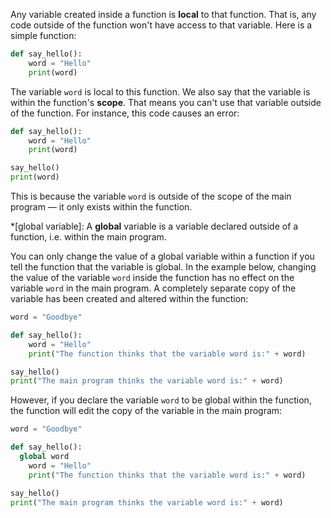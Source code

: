 Any variable created inside a function is **local** to that function. That is, any code outside of the function won't have access to that variable. Here is a simple function:

```python
def say_hello():
    word = "Hello"
	print(word)
```

The variable `word` is local to this function. We also say that the variable is within the function's **scope**. That means you can't use that variable outside of the function. For instance, this code causes an error:

```python
def say_hello():
    word = "Hello"
	print(word)

say_hello()
print(word)
```

This is because the variable `word` is outside of the scope of the main program — it only exists within the function.

*[global variable]: A **global** variable is a variable declared outside of a function, i.e. within the main program.

You can only change the value of a global variable within a function if you tell the function that the variable is global. In the example below, changing the value of the variable `word` inside the function has no effect on the variable `word` in the main program. A completely separate copy of the variable has been created and altered within the function:

```python
word = "Goodbye"

def say_hello():
	word = "Hello"
	print("The function thinks that the variable word is:" + word)

say_hello()
print("The main program thinks the variable word is:" + word)
```

However, if you declare the variable `word` to be global within the function, the function will edit the copy of the variable in the main program:

```python
word = "Goodbye"

def say_hello():
  global word
	word = "Hello"
	print("The function thinks that the variable word is:" + word)

say_hello()
print("The main program thinks the variable word is:" + word)
```
